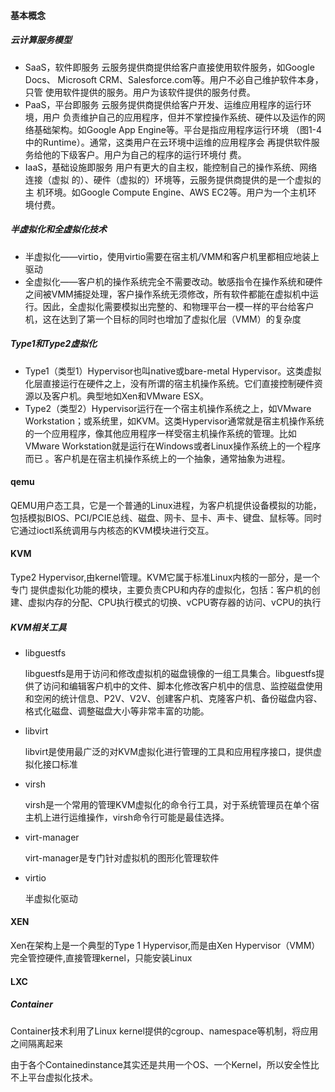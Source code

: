 #### 基本概念

##### 云计算服务模型

- SaaS，软件即服务
  云服务提供商提供给客户直接使用软件服务，如Google Docs、
  Microsoft CRM、Salesforce.com等。用户不必自己维护软件本身，只管
  使用软件提供的服务。用户为该软件提供的服务付费。
- PaaS，平台即服务
  云服务提供商提供给客户开发、运维应用程序的运行环境，用户
  负责维护自己的应用程序，但并不掌控操作系统、硬件以及运作的网
  络基础架构。如Google App Engine等。平台是指应用程序运行环境
  （图1-4中的Runtime）。通常，这类用户在云环境中运维的应用程序会
  再提供软件服务给他的下级客户。用户为自己的程序的运行环境付
  费。
- IaaS，基础设施即服务
  用户有更大的自主权，能控制自己的操作系统、网络连接（虚拟
  的）、硬件（虚拟的）环境等，云服务提供商提供的是一个虚拟的主
  机环境。如Google Compute Engine、AWS EC2等。用户为一个主机环
  境付费。

##### 半虚拟化和全虚拟化技术

- 半虚拟化——virtio，使用virtio需要在宿主机/VMM和客户机里都相应地装上驱动
- 全虚拟化——客户机的操作系统完全不需要改动。敏感指令在操作系统和硬件之间被VMM捕捉处理，客户操作系统无须修改，所有软件都能在虚拟机中运行。因此，全虚拟化需要模拟出完整的、和物理平台一模一样的平台给客户机，这在达到了第一个目标的同时也增加了虚拟化层（VMM）的复杂度

##### Type1和Type2虚拟化

- Type1（类型1）Hypervisor也叫native或bare-metal Hypervisor。这类虚拟化层直接运行在硬件之上，没有所谓的宿主机操作系统。它们直接控制硬件资源以及客户机。典型地如Xen和VMware ESX。
- Type2（类型2）Hypervisor运行在一个宿主机操作系统之上，如VMware Workstation；或系统里，如KVM。这类Hypervisor通常就是宿主机操作系统的一个应用程序，像其他应用程序一样受宿主机操作系统的管理。比如VMware Workstation就是运行在Windows或者Linux操作系统上的一个程序而已  。客户机是在宿主机操作系统上的一个抽象，通常抽象为进程。



#### qemu

QEMU用户态工具，它是一个普通的Linux进程，为客户机提供设备模拟的功能，包括模拟BIOS、PCI/PCIE总线、磁盘、网卡、显卡、声卡、键盘、鼠标等。同时它通过ioctl系统调用与内核态的KVM模块进行交互。



#### KVM

Type2 Hypervisor,由kernel管理。KVM它属于标准Linux内核的一部分，是一个专门
提供虚拟化功能的模块，主要负责CPU和内存的虚拟化，包括：客户机的创建、虚拟内存的分配、CPU执行模式的切换、vCPU寄存器的访问、vCPU的执行

##### KVM相关工具

- libguestfs

  libguestfs是用于访问和修改虚拟机的磁盘镜像的一组工具集合。libguestfs提供了访问和编辑客户机中的文件、脚本化修改客户机中的信息、监控磁盘使用和空闲的统计信息、P2V、V2V、创建客户机、克隆客户机、备份磁盘内容、格式化磁盘、调整磁盘大小等非常丰富的功能。

- libvirt

  libvirt是使用最广泛的对KVM虚拟化进行管理的工具和应用程序接口，提供虚拟化接口标准

- virsh

  virsh是一个常用的管理KVM虚拟化的命令行工具，对于系统管理员在单个宿主机上进行运维操作，virsh命令行可能是最佳选择。

- virt-manager

  virt-manager是专门针对虚拟机的图形化管理软件

- virtio

  半虚拟化驱动



#### XEN

Xen在架构上是一个典型的Type 1 Hypervisor,而是由Xen Hypervisor（VMM）完全管控硬件,直接管理kernel，只能安装Linux



#### LXC



##### Container

Container技术利用了Linux kernel提供的cgroup、namespace等机制，将应用之间隔离起来

由于各个Containedinstance其实还是共用一个OS、一个Kernel，所以安全性比不上平台虚拟化技术。



